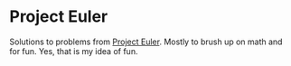 # Project Euler
Solutions to problems from [Project Euler](https://projecteuler.net). Mostly to brush up on math and for fun. Yes, that is my idea of fun.
